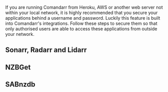 If you are running Comandarr from Heroku, AWS or another web server not within
your local network, it is highly recommended that you secure your applications
behind a username and password. Luckily this feature is built into Comandarr's
integrations. Follow these steps to secure them so that only authorised users
are able to access these applications from outside your network.

## Sonarr, Radarr and Lidarr

## NZBGet

## SABnzdb

